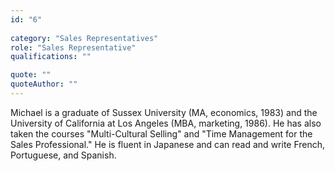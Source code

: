 ```yaml
---
id: "6"
 
category: "Sales Representatives"
role: "Sales Representative"
qualifications: ""

quote: ""
quoteAuthor: ""
---
```


[Editing your profile]: https://github.com/SSWConsulting/People/wiki/3.-Editing-your-profile

Michael is a graduate of Sussex University (MA, economics, 1983) and the University of California at Los Angeles (MBA, marketing, 1986). He has also taken the courses "Multi-Cultural Selling" and "Time Management for the Sales Professional." He is fluent in Japanese and can read and write French, Portuguese, and Spanish.